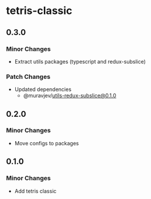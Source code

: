 # tetris-classic

## 0.3.0

### Minor Changes

- Extract utils packages (typescript and redux-subslice)

### Patch Changes

- Updated dependencies
  - @muravjev/utils-redux-subslice@0.1.0

## 0.2.0

### Minor Changes

- Move configs to packages

## 0.1.0

### Minor Changes

- Add tetris classic
